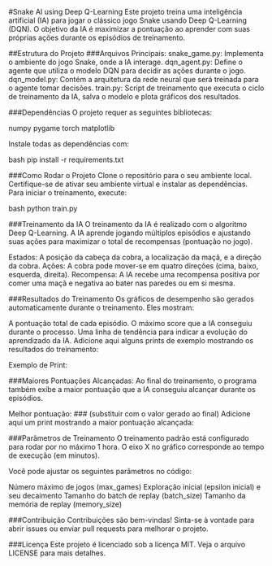 #Snake AI using Deep Q-Learning
Este projeto treina uma inteligência artificial (IA) para jogar o clássico jogo Snake usando Deep Q-Learning (DQN). O objetivo da IA é maximizar a pontuação ao aprender com suas próprias ações durante os episódios de treinamento.

##Estrutura do Projeto
###Arquivos Principais:
snake_game.py: Implementa o ambiente do jogo Snake, onde a IA interage.
dqn_agent.py: Define o agente que utiliza o modelo DQN para decidir as ações durante o jogo.
dqn_model.py: Contém a arquitetura da rede neural que será treinada para o agente tomar decisões.
train.py: Script de treinamento que executa o ciclo de treinamento da IA, salva o modelo e plota gráficos dos resultados.

###Dependências
O projeto requer as seguintes bibliotecas:

numpy
pygame
torch
matplotlib

Instale todas as dependências com:

bash
pip install -r requirements.txt

###Como Rodar o Projeto
Clone o repositório para o seu ambiente local.
Certifique-se de ativar seu ambiente virtual e instalar as dependências.
Para iniciar o treinamento, execute:

bash
python train.py

###Treinamento da IA
O treinamento da IA é realizado com o algoritmo Deep Q-Learning. A IA aprende jogando múltiplos episódios e ajustando suas ações para maximizar o total de recompensas (pontuação no jogo).

Estados: A posição da cabeça da cobra, a localização da maçã, e a direção da cobra.
Ações: A cobra pode mover-se em quatro direções (cima, baixo, esquerda, direita).
Recompensa: A IA recebe uma recompensa positiva por comer uma maçã e negativa ao bater nas paredes ou em si mesma.

###Resultados do Treinamento
Os gráficos de desempenho são gerados automaticamente durante o treinamento. Eles mostram:

A pontuação total de cada episódio.
O máximo score que a IA conseguiu durante o processo.
Uma linha de tendência para indicar a evolução do aprendizado da IA.
Adicione aqui alguns prints de exemplo mostrando os resultados do treinamento:

Exemplo de Print:

###Maiores Pontuações Alcançadas:
Ao final do treinamento, o programa também exibe a maior pontuação que a IA conseguiu alcançar durante os episódios.

Melhor pontuação: ### (substituir com o valor gerado ao final)
Adicione aqui um print mostrando a maior pontuação alcançada:


###Parâmetros de Treinamento
O treinamento padrão está configurado para rodar por no máximo 1 hora. O eixo X no gráfico corresponde ao tempo de execução (em minutos).

Você pode ajustar os seguintes parâmetros no código:

Número máximo de jogos (max_games)
Exploração inicial (epsilon inicial) e seu decaimento
Tamanho do batch de replay (batch_size)
Tamanho da memória de replay (memory_size)

###Contribuição
Contribuições são bem-vindas! Sinta-se à vontade para abrir issues ou enviar pull requests para melhorar o projeto.

###Licença
Este projeto é licenciado sob a licença MIT. Veja o arquivo LICENSE para mais detalhes.

